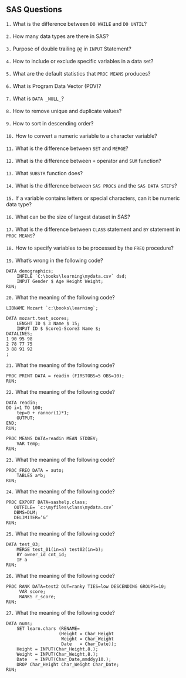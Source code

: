 ## SAS Questions

`1.`	What is the difference between `DO WHILE` and `DO UNTIL`?
<br><br/>
`2.`	How many data types are there in SAS?
<br><br/>
`3.`	Purpose of double trailing `@@` in `INPUT` Statement?
<br><br/>
`4.`	How to include or exclude specific variables in a data set?
<br><br/>
`5.`	What are the default statistics that `PROC MEANS` produces?
<br><br/>
`6.`	What is Program Data Vector (PDV)?
<br><br/>
`7.`	What is `DATA _NULL_`?
<br><br/>
`8.`	How to remove unique and duplicate values? 
<br><br/>
`9.`	How to sort in descending order?
<br><br/>
`10.` How to convert a numeric variable to a character variable?
<br><br/>
`11.`	What is the difference between `SET` and `MERGE`?
<br><br/>
`12.`	What is the difference between `+` operator and `SUM` function?
<br><br/>
`13.`	What `SUBSTR` function does?
<br><br/>
`14.`	What is the difference between `SAS PROC`s and the `SAS DATA STEP`s?
<br><br/>
`15.`	If a variable contains letters or special characters, can it be numeric data type?
<br><br/>
`16.`	What can be the size of largest dataset in SAS?
<br><br/>
`17.`	What is the difference between `CLASS` statement and `BY` statement in `PROC MEANS`?
<br><br/>
`18.` How to specify variables to be processed by the `FREQ` procedure?
<br><br/>
`19.` What’s wrong in the following code?

```SAS
DATA demographics;
    INFILE `C:\books\learning\mydata.csv` dsd;
    INPUT Gender $ Age Height Weight;
RUN;
```
`20.` What the meaning of the following code?

```SAS
LIBNAME Mozart `c:\books\learning`;

DATA mozart.test_scores;
    LENGHT ID $ 3 Name $ 15;
    INPUT ID $ Score1-Score3 Name $;
DATALINES;
1 90 95 98
2 78 77 75
3 88 91 92
;
```
`21.` What the meaning of the following code?

```SAS
PROC PRINT DATA = readin (FIRSTOBS=5 OBS=10);
RUN;
```
`22.` What the meaning of the following code?

```SAS
DATA readin;
DO i=1 TO 100;
    tep=0 + rannor(1)*1;
    OUTPUT;
END;
RUN;

PROC MEANS DATA=readin MEAN STDDEV;
    VAR temp;
RUN;
```
`23.` What the meaning of the following code?

```SAS
PROC FREQ DATA = auto;
    TABLES a*b;
RUN;
```
`24.` What the meaning of the following code?

```SAS
PROC EXPORT DATA=sashelp.class;
   OUTFILE= `c:\myfiles\class\mydata.csv`
   DBMS=DLM;
   DELIMITER=’&’
RUN;
```
`25.` What the meaning of the following code?

```SAS
DATA test_03;
    MERGE test_01(in=a) test02(in=b);
    BY owner_id cnt_id;
    IF a
RUN;
```
`26.` What the meaning of the following code?

```SAS
PROC RANK DATA=test2 OUT=ranky TIES=low DESCENDING GROUPS=10;
     VAR score;
     RANKS r_score;
RUN;
```
`27.` What the meaning of the following code?

```SAS
DATA nums;
    SET learn.chars (RENAME=
                    (Height = Char_Height
                     Weight = Char_Weight
                     Date   = Char_Date));
    Height = INPUT(Char_Height,8.);
    Weight = INPUT(Char_Weight,8.);
    Date   = INPUT(Char_Date,mmddyy10.);
    DROP Char_Height Char_Weight Char_Date;
RUN;
```
<!--stackedit_data:
eyJoaXN0b3J5IjpbNzAzNTgzODI3XX0=
-->